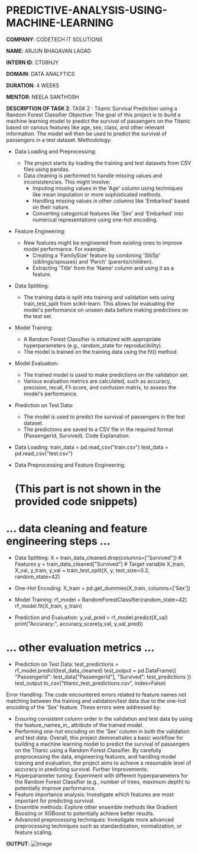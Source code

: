 # PREDICTIVE-ANALYSIS-USING-MACHINE-LEARNING

**COMPANY**: CODETECH IT SOLUTIONS

**NAME**: ARJUN BHAGAVAN LAGAD 

**INTERN ID**: CT08HJY

**DOMAIN**: DATA ANALYTICS

**DURATION**: 4 WEEKS 

**MENTOR**: NEELA SANTHOSH

**DESCRIPTION OF TASK 2**: 
TASK 2 : Titanic Survival Prediction using a Random Forest Classifier
Objective:
The goal of this project is to build a machine learning model to predict the survival of passengers on the Titanic based on various features like age, sex, class, and other relevant information. The model will then be used to predict the survival of passengers in a test dataset.
Methodology:
 * Data Loading and Preprocessing:
   * The project starts by loading the training and test datasets from CSV files using pandas.
   * Data cleaning is performed to handle missing values and inconsistencies. This might involve:
     * Imputing missing values in the 'Age' column using techniques like mean imputation or more sophisticated methods.
     * Handling missing values in other columns like 'Embarked' based on their nature.
     * Converting categorical features like 'Sex' and 'Embarked' into numerical representations using one-hot encoding.
 * Feature Engineering:
   * New features might be engineered from existing ones to improve model performance. For example:
     * Creating a 'FamilySize' feature by combining 'SibSp' (siblings/spouses) and 'Parch' (parents/children).
     * Extracting 'Title' from the 'Name' column and using it as a feature.
 * Data Splitting:
   * The training data is split into training and validation sets using train_test_split from scikit-learn. This allows for evaluating the model's performance on unseen data before making predictions on the test set.
 * Model Training:
   * A Random Forest Classifier is initialized with appropriate hyperparameters (e.g., random_state for reproducibility).
   * The model is trained on the training data using the fit() method.
 * Model Evaluation:
   * The trained model is used to make predictions on the validation set.
   * Various evaluation metrics are calculated, such as accuracy, precision, recall, F1-score, and confusion matrix, to assess the model's performance.
 * Prediction on Test Data:
   * The model is used to predict the survival of passengers in the test dataset.
   * The predictions are saved to a CSV file in the required format (PassengerId, Survived).
Code Explanation:
 * Data Loading:
   train_data = pd.read_csv("train.csv")
test_data = pd.read_csv("test.csv")

 * Data Preprocessing and Feature Engineering:
   # (This part is not shown in the provided code snippets)
# ... data cleaning and feature engineering steps ...

 * Data Splitting:
   X = train_data_cleaned.drop(columns=["Survived"])  # Features
y = train_data_cleaned["Survived"]                # Target variable
X_train, X_val, y_train, y_val = train_test_split(X, y, test_size=0.2, random_state=42)

 * One-Hot Encoding:
   X_train = pd.get_dummies(X_train, columns=['Sex'])

 * Model Training:
   rf_model = RandomForestClassifier(random_state=42)
rf_model.fit(X_train, y_train)

 * Prediction and Evaluation:
   y_val_pred = rf_model.predict(X_val)
print("Accuracy:", accuracy_score(y_val, y_val_pred))
# ... other evaluation metrics ...

 * Prediction on Test Data:
   test_predictions = rf_model.predict(test_data_cleaned)
test_output = pd.DataFrame({
    "PassengerId": test_data["PassengerId"],
    "Survived": test_predictions
})
test_output.to_csv("titanic_test_predictions.csv", index=False)

Error Handling:
The code encountered errors related to feature names not matching between the training and validation/test data due to the one-hot encoding of the 'Sex' feature. These errors were addressed by:
 * Ensuring consistent column order in the validation and test data by using the feature_names_in_ attribute of the trained model.
 * Performing one-hot encoding on the 'Sex' column in both the validation and test data.
Overall, this project demonstrates a basic workflow for building a machine learning model to predict the survival of passengers on
the Titanic using a Random Forest Classifier. By carefully preprocessing the data, engineering features, and handling model training and evaluation, the project aims to achieve a reasonable level of accuracy in predicting survival.
Further Improvements:
 * Hyperparameter tuning: Experiment with different hyperparameters for the Random Forest Classifier (e.g., number of trees, maximum depth) to potentially improve performance.
 * Feature importance analysis: Investigate which features are most important for predicting survival.
 * Ensemble methods: Explore other ensemble methods like Gradient Boosting or XGBoost to potentially achieve better results.
 * Advanced preprocessing techniques: Investigate more advanced preprocessing techniques such as standardization, normalization, or feature scaling.

**OUTPUT**: ![Image](https://github.com/user-attachments/assets/90ba5801-ff2b-4896-9298-aed35ef79c88)
